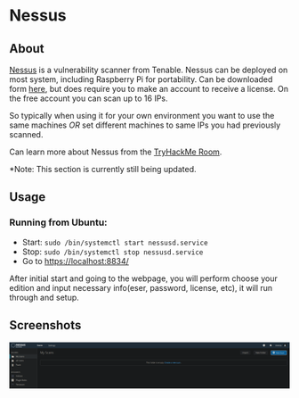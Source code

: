 # Nessus

## About

[Nessus](https://www.tenable.com/products/nessus) is a vulnerability scanner from Tenable. Nessus can be deployed on most system, including Raspberry Pi for portability. Can be downloaded form [here](https://www.tenable.com/downloads/nessus?loginAttempted=true), but does require you to make an account to receive a license. On the free account you can scan up to 16 IPs.

So typically when using it for your own environment you want to use the same machines _OR_ set different machines to same IPs you had previously scanned.

Can learn more about Nessus from the [TryHackMe Room](https://tryhackme.com/room/rpnessusredux).



\*Note: This section is currently still being updated.

## Usage

### Running from Ubuntu:

* Start: `sudo /bin/systemctl start nessusd.service`
* Stop: `sudo /bin/systemctl stop nessusd.service`
* Go to [https://localhost:8834/](https://localhost:8834/)

After initial start and going to the webpage, you will perform choose your edition and input necessary info(eser, password, license, etc), it will run through and setup.

## Screenshots

![Initial Main Screen](<../../../.gitbook/assets/image (53).png>)
